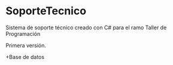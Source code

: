 # SoporteTecnico

Sistema de soporte técnico creado con C# para el ramo Taller de Programación

Primera versión.

+Base de datos

